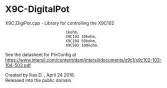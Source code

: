 # X9C-DigitalPot
X9C_DigiPot.cpp - Library for controlling the X9C102 

                               1kohm,
                               X9C103 10kohm,
                               X9C104 50kohm,
                               X9C503 100kohm.
See the datasheet for PinConfig at https://www.intersil.com/content/dam/intersil/documents/x9c1/x9c102-103-104-503.pdf<br/>
   
Created by Ilias D. , April 24 2018.<br/>
Released into the public domain.<br/>
